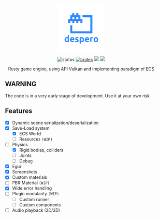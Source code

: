 <p align="center">
    <a href="https://konceptosociala.eu.org/despero"><img src="despero.svg" height="156" width="156" alt="despero"></a>
</p>    

<p align="center">
  <img src="https://img.shields.io/badge/Status-Alpha-blue?style=flat-square" alt="status">
  <a href="crates.io/crates/despero"><img src="https://img.shields.io/crates/v/despero.svg?style=flat-square" alt="crates"></a>
  <img src="https://img.shields.io/github/stars/konceptosociala/despero?style=flat-square&color=orange">
  <a href="https://github.com/konceptosociala/despero/issues"><img src="https://img.shields.io/github/issues/konceptosociala/despero?color=green&style=flat-square"></a>
</p>

<p align="center">
    Rusty game engine, using API Vulkan and implementing paradigm of ECS
</p>

## WARNING
The crate is in a very early stage of development. Use it at your own risk


## Features

- [x] Dynamic scene serialization/deserialization
- [x] Save-Load system
  - [x] ECS World
  - [ ] Resources `(WIP)`
- [ ] Physics 
  - [x] Rigid bodies, colliders
  - [ ] Joints
  - [ ] Debug
- [x] Egui
- [x] Screenshots
- [x] Custom materials
- [ ] PBR Material `(WIP)`
- [x] Wide error handling
- [ ] Plugin modularity `(WIP)`
  - [ ] Custom runner
  - [ ] Custom components
- [ ] Audio playback (2D/3D)
